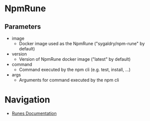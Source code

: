 # NpmRune

## Parameters
* image
    * Docker image used as the NpmRune ("sygaldry/npm-rune" by default)
* version
    * Version of NpmRune docker image ("latest" by default)
* command
    * Command executed by the npm cli (e.g. test, install, ...)
* args
    * Arguments for command executed by the npm cli

# Navigation
* [Runes Documentation](./README.md)
